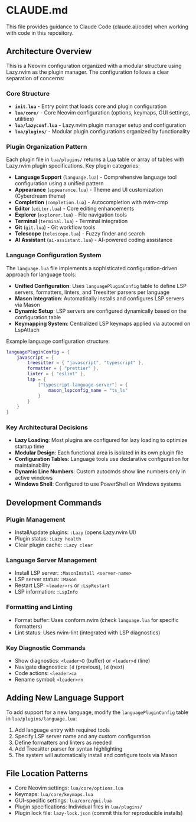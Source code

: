 # CLAUDE.md

This file provides guidance to Claude Code (claude.ai/code) when working with code in this repository.

## Architecture Overview

This is a Neovim configuration organized with a modular structure using Lazy.nvim as the plugin manager. The configuration follows a clear separation of concerns:

### Core Structure
- **`init.lua`** - Entry point that loads core and plugin configuration
- **`lua/core/`** - Core Neovim configuration (options, keymaps, GUI settings, utilities)
- **`lua/lazyconf.lua`** - Lazy.nvim plugin manager setup and configuration
- **`lua/plugins/`** - Modular plugin configurations organized by functionality

### Plugin Organization Pattern
Each plugin file in `lua/plugins/` returns a Lua table or array of tables with Lazy.nvim plugin specifications. Key plugin categories:

- **Language Support** (`language.lua`) - Comprehensive language tool configuration using a unified pattern
- **Appearance** (`appearance.lua`) - Theme and UI customization (Cyberdream theme)  
- **Completion** (`completion.lua`) - Autocompletion with nvim-cmp
- **Editor** (`editor.lua`) - Core editing enhancements
- **Explorer** (`explorer.lua`) - File navigation tools
- **Terminal** (`terminal.lua`) - Terminal integration
- **Git** (`git.lua`) - Git workflow tools
- **Telescope** (`telescope.lua`) - Fuzzy finder and search
- **AI Assistant** (`ai-assistant.lua`) - AI-powered coding assistance

### Language Configuration System
The `language.lua` file implements a sophisticated configuration-driven approach for language tools:

- **Unified Configuration**: Uses `languagePluginConfig` table to define LSP servers, formatters, linters, and Treesitter parsers per language
- **Mason Integration**: Automatically installs and configures LSP servers via Mason
- **Dynamic Setup**: LSP servers are configured dynamically based on the configuration table
- **Keymapping System**: Centralized LSP keymaps applied via autocmd on LspAttach

Example language configuration structure:
```lua
languagePluginConfig = {
    javascript = {
        treesitter = { "javascript", "typescript" },
        formatter = { "prettier" },
        linter = { "eslint" },
        lsp = {
            ["typescript-language-server"] = {
                mason_lspconfig_name = "ts_ls"
            }
        }
    }
}
```

### Key Architectural Decisions
- **Lazy Loading**: Most plugins are configured for lazy loading to optimize startup time
- **Modular Design**: Each functional area is isolated in its own plugin file
- **Configuration Tables**: Language tools use declarative configuration for maintainability
- **Dynamic Line Numbers**: Custom autocmds show line numbers only in active windows
- **Windows Shell**: Configured to use PowerShell on Windows systems

## Development Commands

### Plugin Management
- Install/update plugins: `:Lazy` (opens Lazy.nvim UI)
- Plugin status: `:Lazy health`
- Clear plugin cache: `:Lazy clear`

### Language Server Management  
- Install LSP server: `:MasonInstall <server-name>`
- LSP server status: `:Mason` 
- Restart LSP: `<leader>rs` or `:LspRestart`
- LSP information: `:LspInfo`

### Formatting and Linting
- Format buffer: Uses conform.nvim (check `language.lua` for specific formatters)
- Lint status: Uses nvim-lint (integrated with LSP diagnostics)

### Key Diagnostic Commands
- Show diagnostics: `<leader>D` (buffer) or `<leader>d` (line)
- Navigate diagnostics: `[d` (previous), `]d` (next)
- Code actions: `<leader>ca`
- Rename symbol: `<leader>rn`

## Adding New Language Support

To add support for a new language, modify the `languagePluginConfig` table in `lua/plugins/language.lua`:

1. Add language entry with required tools
2. Specify LSP server name and any custom configuration
3. Define formatters and linters as needed
4. Add Treesitter parser for syntax highlighting
5. The system will automatically install and configure tools via Mason

## File Location Patterns

- Core Neovim settings: `lua/core/options.lua`
- Keymaps: `lua/core/keymaps.lua`
- GUI-specific settings: `lua/core/gui.lua`
- Plugin specifications: Individual files in `lua/plugins/`
- Plugin lock file: `lazy-lock.json` (commit this for reproducible installs)